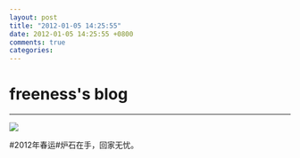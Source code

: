 ```yaml
---
layout: post
title: "2012-01-05 14:25:55"
date: 2012-01-05 14:25:55 +0800
comments: true
categories: 
---
```


# freeness's blog

----------

![](http://okqmqrbgo.bkt.clouddn.com/201201051425551.jpg)

>
\#2012年春运\#炉石在手，回家无忧。